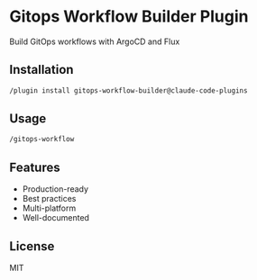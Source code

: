 # Gitops Workflow Builder Plugin

Build GitOps workflows with ArgoCD and Flux

## Installation

```bash
/plugin install gitops-workflow-builder@claude-code-plugins
```

## Usage

```bash
/gitops-workflow
```

## Features

- Production-ready
- Best practices
- Multi-platform
- Well-documented

## License

MIT
